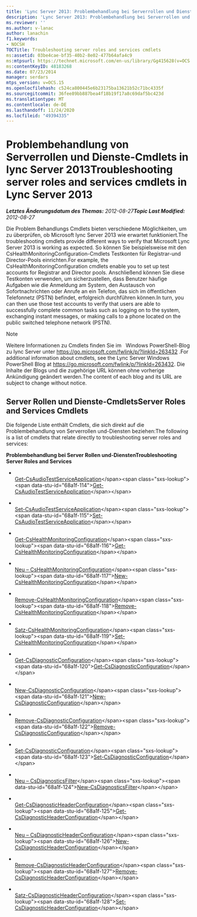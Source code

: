 ```yaml
---
title: 'Lync Server 2013: Problembehandlung bei Serverrollen und Dienste-Cmdlets'
description: 'Lync Server 2013: Problembehandlung bei Serverrollen und Dienste-Cmdlets.'
ms.reviewer: ''
ms.author: v-lanac
author: lanachin
f1.keywords:
- NOCSH
TOCTitle: Troubleshooting server roles and services cmdlets
ms:assetid: 03be4cae-bf35-40b2-8e02-477b64afa4c9
ms:mtpsurl: https://technet.microsoft.com/en-us/library/Gg415628(v=OCS.15)
ms:contentKeyID: 48183268
ms.date: 07/23/2014
manager: serdars
mtps_version: v=OCS.15
ms.openlocfilehash: c524ca800445e6b23175ba13621b52c71bc4335f
ms.sourcegitcommit: 36fee89bb887bea4f18b19f17a8c69daf5bc423d
ms.translationtype: MT
ms.contentlocale: de-DE
ms.lasthandoff: 11/24/2020
ms.locfileid: "49394335"
---
```

# <a name="troubleshooting-server-roles-and-services-cmdlets-in-lync-server-2013"></a><span data-ttu-id="68a1f-103">Problembehandlung von Serverrollen und Dienste-Cmdlets in lync Server 2013</span><span class="sxs-lookup"><span data-stu-id="68a1f-103">Troubleshooting server roles and services cmdlets in Lync Server 2013</span></span>

<div data-xmlns="http://www.w3.org/1999/xhtml">

<div class="topic" data-xmlns="http://www.w3.org/1999/xhtml" data-msxsl="urn:schemas-microsoft-com:xslt" data-cs="https://msdn.microsoft.com/">

<div data-asp="https://msdn2.microsoft.com/asp">



</div>

<div id="mainSection">

<div id="mainBody"><span data-ttu-id="68a1f-104">

<span> </span></span><span class="sxs-lookup"><span data-stu-id="68a1f-104">

<span> </span></span></span>

<span data-ttu-id="68a1f-105">_**Letztes Änderungsdatum des Themas:** 2012-08-27_</span><span class="sxs-lookup"><span data-stu-id="68a1f-105">_**Topic Last Modified:** 2012-08-27_</span></span>

<span data-ttu-id="68a1f-106">Die Problem Behandlungs Cmdlets bieten verschiedene Möglichkeiten, um zu überprüfen, ob Microsoft lync Server 2013 wie erwartet funktioniert.</span><span class="sxs-lookup"><span data-stu-id="68a1f-106">The troubleshooting cmdlets provide different ways to verify that Microsoft Lync Server 2013 is working as expected.</span></span> <span data-ttu-id="68a1f-107">So können Sie beispielsweise mit den CsHealthMonitoringConfiguration-Cmdlets Testkonten für Registrar-und Director-Pools einrichten.</span><span class="sxs-lookup"><span data-stu-id="68a1f-107">For example, the CsHealthMonitoringConfiguration cmdlets enable you to set up test accounts for Registrar and Director pools.</span></span> <span data-ttu-id="68a1f-108">Anschließend können Sie diese Testkonten verwenden, um sicherzustellen, dass Benutzer häufige Aufgaben wie die Anmeldung am System, den Austausch von Sofortnachrichten oder Anrufe an ein Telefon, das sich im öffentlichen Telefonnetz (PSTN) befindet, erfolgreich durchführen können.</span><span class="sxs-lookup"><span data-stu-id="68a1f-108">In turn, you can then use those test accounts to verify that users are able to successfully complete common tasks such as logging on to the system, exchanging instant messages, or making calls to a phone located on the public switched telephone network (PSTN).</span></span>

<div>


> [!NOTE]
> <span data-ttu-id="68a1f-109">Weitere Informationen zu Cmdlets finden Sie im &nbsp; Windows PowerShell-Blog zu lync Server unter <A href="https://go.microsoft.com/fwlink/p/?linkid=263432">https://go.microsoft.com/fwlink/p/?linkId=263432</A> .</span><span class="sxs-lookup"><span data-stu-id="68a1f-109">For additional information about cmdlets, see the Lync Server&nbsp;Windows PowerShell Blog at <A href="https://go.microsoft.com/fwlink/p/?linkid=263432">https://go.microsoft.com/fwlink/p/?linkId=263432</A>.</span></span> <span data-ttu-id="68a1f-110">Die Inhalte der Blogs und die zugehörige URL können ohne vorherige Ankündigung geändert werden.</span><span class="sxs-lookup"><span data-stu-id="68a1f-110">The content of each blog and its URL are subject to change without notice.</span></span>



</div>

<div>

## <a name="server-roles-and-services-cmdlets"></a><span data-ttu-id="68a1f-111">Server Rollen und Dienste-Cmdlets</span><span class="sxs-lookup"><span data-stu-id="68a1f-111">Server Roles and Services Cmdlets</span></span>

<span data-ttu-id="68a1f-112">Die folgende Liste enthält Cmdlets, die sich direkt auf die Problembehandlung von Serverrollen und-Diensten beziehen:</span><span class="sxs-lookup"><span data-stu-id="68a1f-112">The following is a list of cmdlets that relate directly to troubleshooting server roles and services:</span></span>

<span data-ttu-id="68a1f-113">**Problembehandlung bei Server Rollen und-Diensten**</span><span class="sxs-lookup"><span data-stu-id="68a1f-113">**Troubleshooting Server Roles and Services**</span></span>

  - <span></span>  
    <span data-ttu-id="68a1f-114">[Get-CsAudioTestServiceApplication](https://technet.microsoft.com/library/Gg412984(v=OCS.15))</span><span class="sxs-lookup"><span data-stu-id="68a1f-114">[Get-CsAudioTestServiceApplication](https://technet.microsoft.com/library/Gg412984(v=OCS.15))</span></span>

  - <span></span>  
    <span data-ttu-id="68a1f-115">[Set-CsAudioTestServiceApplication](https://technet.microsoft.com/library/Gg398907(v=OCS.15))</span><span class="sxs-lookup"><span data-stu-id="68a1f-115">[Set-CsAudioTestServiceApplication](https://technet.microsoft.com/library/Gg398907(v=OCS.15))</span></span>

<!-- end list -->

  - <span></span>  
    <span data-ttu-id="68a1f-116">[Get-CsHealthMonitoringConfiguration](https://technet.microsoft.com/library/Gg398667(v=OCS.15))</span><span class="sxs-lookup"><span data-stu-id="68a1f-116">[Get-CsHealthMonitoringConfiguration](https://technet.microsoft.com/library/Gg398667(v=OCS.15))</span></span>

  - <span></span>  
    <span data-ttu-id="68a1f-117">[Neu – CsHealthMonitoringConfiguration](https://technet.microsoft.com/library/Gg398718(v=OCS.15))</span><span class="sxs-lookup"><span data-stu-id="68a1f-117">[New-CsHealthMonitoringConfiguration](https://technet.microsoft.com/library/Gg398718(v=OCS.15))</span></span>

  - <span></span>  
    <span data-ttu-id="68a1f-118">[Remove-CsHealthMonitoringConfiguration](https://technet.microsoft.com/library/Gg425794(v=OCS.15))</span><span class="sxs-lookup"><span data-stu-id="68a1f-118">[Remove-CsHealthMonitoringConfiguration](https://technet.microsoft.com/library/Gg425794(v=OCS.15))</span></span>

  - <span></span>  
    <span data-ttu-id="68a1f-119">[Satz-CsHealthMonitoringConfiguration](https://technet.microsoft.com/library/Gg425847(v=OCS.15))</span><span class="sxs-lookup"><span data-stu-id="68a1f-119">[Set-CsHealthMonitoringConfiguration](https://technet.microsoft.com/library/Gg425847(v=OCS.15))</span></span>

<!-- end list -->

  - <span></span>  
    <span data-ttu-id="68a1f-120">[Get-CsDiagnosticConfiguration](https://technet.microsoft.com/library/Gg413034(v=OCS.15))</span><span class="sxs-lookup"><span data-stu-id="68a1f-120">[Get-CsDiagnosticConfiguration](https://technet.microsoft.com/library/Gg413034(v=OCS.15))</span></span>

  - <span></span>  
    <span data-ttu-id="68a1f-121">[New-CsDiagnosticConfiguration](https://technet.microsoft.com/library/Gg398733(v=OCS.15))</span><span class="sxs-lookup"><span data-stu-id="68a1f-121">[New-CsDiagnosticConfiguration](https://technet.microsoft.com/library/Gg398733(v=OCS.15))</span></span>

  - <span></span>  
    <span data-ttu-id="68a1f-122">[Remove-CsDiagnosticConfiguration](https://technet.microsoft.com/library/Gg412853(v=OCS.15))</span><span class="sxs-lookup"><span data-stu-id="68a1f-122">[Remove-CsDiagnosticConfiguration](https://technet.microsoft.com/library/Gg412853(v=OCS.15))</span></span>

  - <span></span>  
    <span data-ttu-id="68a1f-123">[Set-CsDiagnosticConfiguration](https://technet.microsoft.com/library/Gg425734(v=OCS.15))</span><span class="sxs-lookup"><span data-stu-id="68a1f-123">[Set-CsDiagnosticConfiguration](https://technet.microsoft.com/library/Gg425734(v=OCS.15))</span></span>

<!-- end list -->

  - <span></span>  
    <span data-ttu-id="68a1f-124">[Neu – CsDiagnosticsFilter](https://technet.microsoft.com/library/Gg413009(v=OCS.15))</span><span class="sxs-lookup"><span data-stu-id="68a1f-124">[New-CsDiagnosticsFilter](https://technet.microsoft.com/library/Gg413009(v=OCS.15))</span></span>

<!-- end list -->

  - <span></span>  
    <span data-ttu-id="68a1f-125">[Get-CsDiagnosticHeaderConfiguration](https://technet.microsoft.com/library/Gg412774(v=OCS.15))</span><span class="sxs-lookup"><span data-stu-id="68a1f-125">[Get-CsDiagnosticHeaderConfiguration](https://technet.microsoft.com/library/Gg412774(v=OCS.15))</span></span>

  - <span></span>  
    <span data-ttu-id="68a1f-126">[Neu – CsDiagnosticHeaderConfiguration](https://technet.microsoft.com/library/Gg398350(v=OCS.15))</span><span class="sxs-lookup"><span data-stu-id="68a1f-126">[New-CsDiagnosticHeaderConfiguration](https://technet.microsoft.com/library/Gg398350(v=OCS.15))</span></span>

  - <span></span>  
    <span data-ttu-id="68a1f-127">[Remove-CsDiagnosticHeaderConfiguration](https://technet.microsoft.com/library/Gg398941(v=OCS.15))</span><span class="sxs-lookup"><span data-stu-id="68a1f-127">[Remove-CsDiagnosticHeaderConfiguration](https://technet.microsoft.com/library/Gg398941(v=OCS.15))</span></span>

  - <span></span>  
    <span data-ttu-id="68a1f-128">[Satz-CsDiagnosticHeaderConfiguration](https://technet.microsoft.com/library/Gg399045(v=OCS.15))</span><span class="sxs-lookup"><span data-stu-id="68a1f-128">[Set-CsDiagnosticHeaderConfiguration](https://technet.microsoft.com/library/Gg399045(v=OCS.15))</span></span>

<span data-ttu-id="68a1f-129"></div>

</div>

<span> </span>

</div>

</div>

</span><span class="sxs-lookup"><span data-stu-id="68a1f-129"></div>

</div>

<span> </span>

</div>

</div>

</span></span></div>


